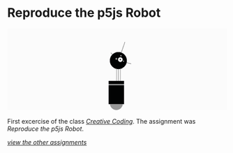 # Reproduce the p5js Robot

![p5js Robot](https://github.com/chiarariente/p5jsRobot/blob/master/img/header.png?raw=true)

First excercise of the class [*Creative Coding*](https://github.com/drawwithcode). The assignment was *Reproduce the p5js Robot*.




[*view the other assignments*](https://github.com/chiarariente?tab=repositories)
